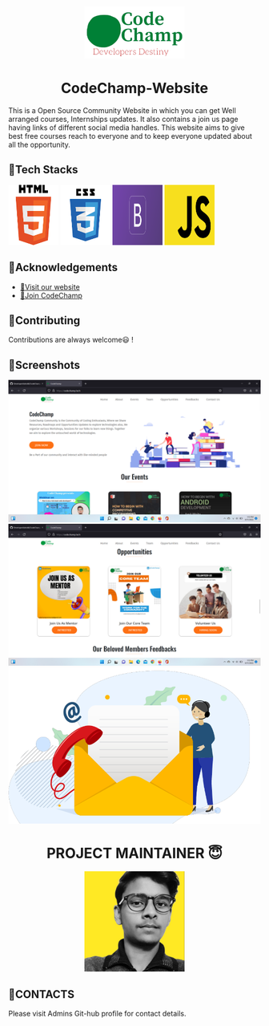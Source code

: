 <p align="center">
  <img src="./images/logo.png" alt="Sublime's custom image" width="200px"/>
</p>



<h1 align="center"> CodeChamp-Website </h1>

This is a Open Source Community Website in which you can get Well arranged courses, Internships updates. It also contains a join us page having links of different social media handles. This website aims to give best free courses reach to everyone and to keep everyone updated about all the opportunity.

## 📍Tech Stacks

<img src="./images/Html image.png" alt="Sublime's custom image" width="100px" height="120px"/>  <img src="./images/Css image.png" alt="Sublime's custom image" width="100px" height="120px"/>  <img src="./images/bootstrap.png" alt="Sublime's custom image" width="100px" height="120px"/>  <img src="./images/javascript.png" alt="Sublime's custom image" width="100px" height="120px"/>


## 📍Acknowledgements

 - [📌Visit our website](https://codechamp.tech/)
 - [📌Join CodeChamp](https://discord.com/invite/Pp5xg74nKH)


## 📍Contributing

Contributions are always welcome😃 !

## 📍Screenshots

<img src="./images/Home page.png" alt="Sublime's custom image" />

<img src="./images/opportunities page.png" alt="Sublime's custom image" />

<img src="./images/contact us.png" alt="Sublime's custom image"/>

<h1 align="center"> PROJECT MAINTAINER 😇</h1>
<p align="center">
  <img src="./images/Ashish yellow bg.jpeg" alt="Sublime's custom image" width="200px"/>
</p>

## 📍CONTACTS

Please visit Admins Git-hub profile for contact details.





